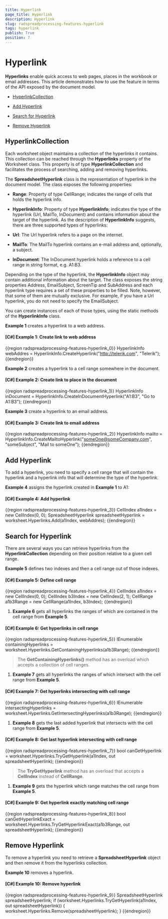 ```yaml
---
title: Hyperlink
page_title: Hyperlink
description: Hyperlink
slug: radspreadprocessing-features-hyperlink
tags: hyperlink
publish: True
position: 7
---
```


# Hyperlink



__Hyperlinks__ enable quick access to web pages, places in the workbook or email addresses. This article demonstrates how to use the feature in terms of the API exposed by the document model.
      

* [HyperlinkCollection](#hyperlinkcollection)

* [Add Hyperlink](#add-hyperlink)

* [Search for Hyperlink](#search-for-hyperlink)

* [Remove Hyperlink](#remove-hyperlink)

## HyperlinkCollection

Each worksheet object maintains a collection of the hyperlinks it contains. This collection can be reached through the __Hyperlinks__ property of the Worksheet class. This property is of type __HyperlinkCollection__ and facilitates the process of searching, adding and removing hyperlinks.
        

The __SpreadsheetHyperlink__ class is the representation of hyperlink in the document model. The class exposes the following properties:
        

* __Range__: Property of type CellRange; indicates the range of cells that holds the hyperlink info.
            

* __HyperlinkInfo__: Property of type __HyperlinkInfo__; indicates the type of the hyperlink (Url, MailTo, InDocument) and contains information about the target of the hyperlink.
            As the description of __HyperlinkInfo__ suggests, there are three supported types of hyperlinks:
            

* __Url__: The Url hyperlink refers to a page on the internet.
                

* __MailTo__: The MailTo hyperlink contains an e-mail address and, optionally, a subject.
                

* __InDocument__: The InDocument hyperlink holds a reference to a cell range in string format, e.g. A1:B3.
                

Depending on the type of the hyperlink, the __HyperlinkInfo__ object may contain additional information about the target. The class exposes the string properties Address, EmailSubject, ScreenTip and SubAddress and each hyperlink type requires a set of these properties to be filled. Note, however, that some of them are mutually exclusive. For example, if you have a Url hyperlink, you do not need to specify the EmailSubject.
        

You can create instances of each of those types, using the static methods of the __HyperlinkInfo__ class.
        

__Example 1__ creates a hyperlink to a web address.
        

#### __[C#] Example 1: Create link to web address__

{{region radspreadprocessing-features-hyperlink_0}}
	            HyperlinkInfo webAddres = HyperlinkInfo.CreateHyperlink("http://telerik.com", "Telerik");
	{{endregion}}



__Example 2__ creates a hyperlink to a cell range somewhere in the document.
        

#### __[C#] Example 2: Create link to place in the document__

{{region radspreadprocessing-features-hyperlink_1}}
	            HyperlinkInfo inDocument = HyperlinkInfo.CreateInDocumentHyperlink("A1:B3", "Go to A1:B3");
	{{endregion}}



__Example 3__ create a hyperlink to an email address.
        

#### __[C#] Example 3: Create link to email address__

{{region radspreadprocessing-features-hyperlink_2}}
	            HyperlinkInfo mailto = HyperlinkInfo.CreateMailtoHyperlink("someOne@someCompany.com", "someSubject", "Mail to someOne");
	{{endregion}}



## Add Hyperlink

To add a hyperlink, you need to specify a cell range that will contain the hyperlink and a hyperlink info that will determine the type of the hyperlink.
        

__Example 4__ assigns the hyperlink created in __Example 1__ to A1:
        

#### __[C#] Example 4: Add hyperlink__

{{region radspreadprocessing-features-hyperlink_3}}
	            CellIndex a1Index = new CellIndex(0, 0);
	            SpreadsheetHyperlink spreadsheetHyperlink = worksheet.Hyperlinks.Add(a1Index, webAddres);
	{{endregion}}



## Search for Hyperlink

There are several ways you can retrieve hyperlinks from the __HyperlinkCollection__ depending on their position relative to a given cell range.
        

__Example 5__ defines two indexes and then a cell range out of those indexes.
        

#### __[C#] Example 5: Define cell range__

{{region radspreadprocessing-features-hyperlink_4}}
	            CellIndex a1Index = new CellIndex(0, 0);
	            CellIndex b3Index = new CellIndex(2, 1);
	            CellRange a1b3Range = new CellRange(a1Index, b3Index);
	{{endregion}}



1. __Example 6__ gets all hyperlinks the ranges of which are contained in the cell range from __Example 5__.
            

#### __[C#] Example 6: Get hyperlinks in cell range__

{{region radspreadprocessing-features-hyperlink_5}}
	            IEnumerable<SpreadsheetHyperlink> containingHyperlinks = worksheet.Hyperlinks.GetContainingHyperlinks(a1b3Range);
	{{endregion}}



>The __GetContainingHyperlinks()__ method has an overload which accepts a collection of cell ranges.
              

1. __Example 7__ gets all hyperlinks the ranges of which intersect with the cell range from __Example 5__.
            

#### __[C#] Example 7: Get hyperlinks intersecting with cell range__

{{region radspreadprocessing-features-hyperlink_6}}
	            IEnumerable<SpreadsheetHyperlink> intersectingHyperlinks = worksheet.Hyperlinks.GetIntersectingHyperlinks(a1b3Range);
	{{endregion}}



1. __Example 8__ gets the last added hyperlink that intersects with the cell range from __Example 5__.
            

#### __[C#] Example 8: Get last hyperlink intersecting with cell range__

{{region radspreadprocessing-features-hyperlink_7}}
	            bool canGetHyperlink = worksheet.Hyperlinks.TryGetHyperlink(a1Index, out spreadsheetHyperlink);
	{{endregion}}



>The __TryGetHyperlink__ method has an overload that accepts a __CellIndex__ instead of __CellRange__.
              

1. __Example 9__ gets the hyperlink which range matches the cell range from __Example 5__.
            

#### __[C#] Example 9: Get hyperlink exactly matching cell range__

{{region radspreadprocessing-features-hyperlink_8}}
	            bool canGetHyperlinkExact = worksheet.Hyperlinks.TryGetHyperlinkExact(a1b3Range, out spreadsheetHyperlink);
	{{endregion}}



## Remove Hyperlink

To remove a hyperlink you need to retrieve a __SpreadsheetHyperlink__ object and then remove it from the hyperlinks collection.
        

__Example 10__ removes a hyperlink.
        

#### __[C#] Example 10: Remove hyperlink__

{{region radspreadprocessing-features-hyperlink_9}}
	            SpreadsheetHyperlink spreadsheetHyperlink;
	            if (worksheet.Hyperlinks.TryGetHyperlink(a1Index, out spreadsheetHyperlink))
	            {
	                worksheet.Hyperlinks.Remove(spreadsheetHyperlink);
	            }
	{{endregion}}



